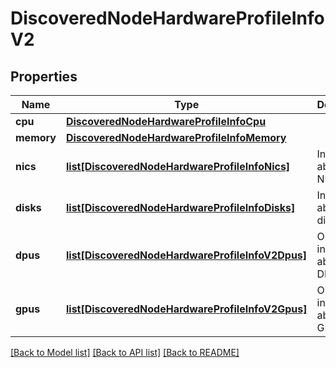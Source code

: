 # DiscoveredNodeHardwareProfileInfoV2

## Properties
Name | Type | Description | Notes
------------ | ------------- | ------------- | -------------
**cpu** | [**DiscoveredNodeHardwareProfileInfoCpu**](DiscoveredNodeHardwareProfileInfoCpu.md) |  | 
**memory** | [**DiscoveredNodeHardwareProfileInfoMemory**](DiscoveredNodeHardwareProfileInfoMemory.md) |  | 
**nics** | [**list[DiscoveredNodeHardwareProfileInfoNics]**](DiscoveredNodeHardwareProfileInfoNics.md) | Information about the NICs | 
**disks** | [**list[DiscoveredNodeHardwareProfileInfoDisks]**](DiscoveredNodeHardwareProfileInfoDisks.md) | Information about the disks | [optional] 
**dpus** | [**list[DiscoveredNodeHardwareProfileInfoV2Dpus]**](DiscoveredNodeHardwareProfileInfoV2Dpus.md) | Optional information about the DPUs | [optional] 
**gpus** | [**list[DiscoveredNodeHardwareProfileInfoV2Gpus]**](DiscoveredNodeHardwareProfileInfoV2Gpus.md) | Optional information about the GPUs | [optional] 

[[Back to Model list]](../README.md#documentation-for-models) [[Back to API list]](../README.md#documentation-for-api-endpoints) [[Back to README]](../README.md)

